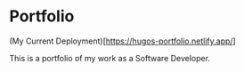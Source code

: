 # Portfolio

(My Current Deployment)[https://hugos-portfolio.netlify.app/]

This is a portfolio of my work as a Software Developer.
